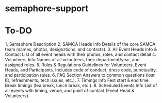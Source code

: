 # semaphore-support

<h1>To-DO</h1>
1. Semaphore Description
2. SAMCA Heads Info
Details of the core SAMCA team (names, photos, designations, and contacts).
3. All Event Heads Info & Contact
List of all event heads with their photos, roles, and contact detail
4. Volunteers Info
Names of all volunteers, their department/year, and assigned roles.
5. Rules & Regulations
Guidelines for Volunteers, Event Heads, and Participants.
Includes code of conduct, dress code, punctuality, and participation rules.
6. FAQ Section
Answers to common questions (lost ID, refreshments, tech issues, etc.).
7. Timings Info
Fest start & end time.
Break timings (tea break, lunch break, etc.).
8. Scheduled Events Info
List of all events with timing, venue, and point of contact (Event Head & Volunteers).
